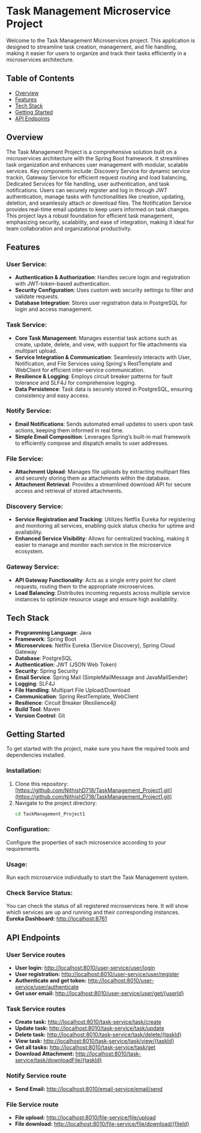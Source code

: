 # Task Management Microservice Project

Welcome to the Task Management Microservices project. This application is designed to streamline task creation, management, and file handling, making it easier for users to organize and track their tasks efficiently in a microservices architecture.


## Table of Contents
- [Overview](#overview)
- [Features](#features)
- [Tech Stack](#tech-stack)
- [Getting Started](#getting-started)
- [API Endpoints](#api-endpoints)


## Overview

The Task Management Project is a comprehensive solution built on a microservices architecture with the Spring Boot framework. It streamlines task organization and enhances user management with modular, scalable services. Key components include: Discovery Service for dynamic service trackin, Gateway Service for efficient request routing and load balancing, Dedicated Services for file handling, user authentication, and task notifications.
Users can securely register and log in through JWT authentication, manage tasks with functionalities like creation, updating, deletion, and seamlessly attach or download files. The Notification Service provides real-time email updates to keep users informed on task changes. This project lays a robust foundation for efficient task management, emphasizing security, scalability, and ease of integration, making it ideal for team collaboration and organizational productivity.


## Features

### User Service:
- **Authentication & Authorization**: Handles secure login and registration with JWT-token-based authentication.
- **Security Configuration**: Uses custom web security settings to filter and validate requests.
- **Database Integration**: Stores user registration data in PostgreSQL for login and access management.

### Task Service:
- **Core Task Management**: Manages essential task actions such as create, update, delete, and view, with support for file attachments via multipart upload.
- **Service Integration & Communication**: Seamlessly interacts with User, Notification, and File Services using Spring's RestTemplate and WebClient for efficient inter-service communication.
- **Resilience & Logging**: Employs circuit breaker patterns for fault tolerance and SLF4J for comprehensive logging.
- **Data Persistence**: Task data is securely stored in PostgreSQL, ensuring consistency and easy access.

### Notify Service:
- **Email Notifications**: Sends automated email updates to users upon task actions, keeping them informed in real time.
- **Simple Email Composition**: Leverages Spring’s built-in mail framework to efficiently compose and dispatch emails to user addresses.

### File Service:
- **Attachment Upload**: Manages file uploads by extracting multipart files and securely storing them as attachments within the database.
- **Attachment Retrieval**: Provides a streamlined download API for secure access and retrieval of stored attachments.

### Discovery Service:
- **Service Registration and Tracking**: Utilizes Netflix Eureka for registering and monitoring all services, enabling quick status checks for uptime and availability.
- **Enhanced Service Visibility**: Allows for centralized tracking, making it easier to manage and monitor each service in the microservice ecosystem.

### Gateway Service:
- **API Gateway Functionality**: Acts as a single entry point for client requests, routing them to the appropriate microservices.
- **Load Balancing**: Distributes incoming requests across multiple service instances to optimize resource usage and ensure high availability.


## Tech Stack
- **Programming Language**: Java
- **Framework**: Spring Boot
- **Microservices**: Netflix Eureka (Service Discovery), Spring Cloud Gateway
- **Database**: PostgreSQL
- **Authentication**: JWT (JSON Web Token)
- **Security**: Spring Security
- **Email Service**: Spring Mail (SimpleMailMessage and JavaMailSender)
- **Logging**: SLF4J
- **File Handling**: Multipart File Upload/Download
- **Communication**: Spring RestTemplate, WebClient
- **Resilience**: Circuit Breaker (Resilience4j)
- **Build Tool**: Maven
- **Version Control**: Git


## Getting Started

To get started with the project, make sure you have the required tools and dependencies installed.

### Installation:
1. Clone this repository: [https://github.com/NithishD718/TaskManagement_Project1.git](https://github.com/NithishD718/TaskManagement_Project1.git)
2. Navigate to the project directory: 
   ```bash
   cd TaskManagement_Project1
### Configuration:
Configure the properties of each microservice according to your requirements.

### Usage:
Run each microservice individually to start the Task Management system.

### Check Service Status:
You can check the status of all registered microservices here. It will show which services are up and running and their corresponding instances.  
**Eureka Dashboard:** [http://localhost:8761](http://localhost:8761)

## API Endpoints

### User Service routes
- **User login:**                     [http://localhost:8010/user-service/user/login](http://localhost:8010/user-service/user/login)
- **User registration:**              [http://localhost:8010/user-service/user/register](http://localhost:8010/user-service/user/register)
- **Authenticate and get token:**     [http://localhost:8010/user-service/user/authenticate](http://localhost:8010/user-service/user/authenticate)
- **Get user email:**                 [http://localhost:8010/user-service/user/get/{userId}](http://localhost:8010/user-service/user/get/{userId})

### Task Service routes
- **Create task:**                    [http://localhost:8010/task-service/task/create](http://localhost:8010/task-service/task/create)
- **Update task:**                    [http://localhost:8010/task-service/task/update](http://localhost:8010/task-service/task/update)
- **Delete task:**                    [http://localhost:8010/task-service/task/delete/{taskId}](http://localhost:8010/task-service/task/delete/{taskId})
- **View task:**                      [http://localhost:8010/task-service/task/view/{taskId}](http://localhost:8010/task-service/task/view/{taskId})
- **Get all tasks:**                  [http://localhost:8010/task-service/task/get](http://localhost:8010/task-service/task/get)
- **Download Attachment:**             [http://localhost:8010/task-service/task/downloadFile/{taskId}](http://localhost:8010/task-service/task/downloadFile/{taskId})

### Notify Service route
- **Send Email:**                     [http://localhost:8010/email-service/email/send](http://localhost:8010/email-service/email/send)

### File Service route
- **File upload:**                    [http://localhost:8010/file-service/file/upload](http://localhost:8010/file-service/file/upload)
- **File download:**                  [http://localhost:8010/file-service/file/download/{fileId}](http://localhost:8010/file-service/file/download/{fileId})
